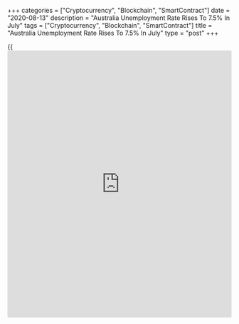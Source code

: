 +++
categories = ["Cryptocurrency", "Blockchain", "SmartContract"]
date = "2020-08-13"
description = "Australia Unemployment Rate Rises To 7.5% In July"
tags = ["Cryptocurrency", "Blockchain", "SmartContract"]
title = "Australia Unemployment Rate Rises To 7.5% In July"
type = "post"
+++

{{<iframe id="large-banner" src="https://www.bounty.group/#slide=25.0" width="100%" height="600" scrolling="no" style="border: 0px solid rgb(216, 221, 230); border-radius: 3px;">}}

The unemployment rate in Australia came in at a seasonally adjusted 7.5
percent in July, the Australian Bureau of Statistics said on Thursday.

That came in beneath expectations for 7.8 percent and was up from 7.4
percent in June.

The Australian [economy][1] added 114,700 jobs last month - exceeding
forecasts for an increase of 40,000 following the addition of 210,800
jobs in the previous month.

The participation rate came in at 64.7 percent, beating forecasts for
64.4 percent and up from 64.0 percent a month earlier.

For comments and feedback [contact](https://www.playgroundfx.com/contact/): editorial@rtt[news](https://www.letsplayfx.com/blog/forex-news-website/).com

[Economic News][1]

 **What parts of the world are seeing the best (and worst) economic
performances lately? Click[here][2] to check out our [Econ Scorecard][2]
and find out! See up-to-the-moment [ranking](https://www.playgroundfx.com/blog/crypto-exchange-ranking/)s for the best and worst
performers in [GDP][2], [unemployment rate][3], [inflation][4] and much
more.**

   1. www.rtt[news](https://www.letsplayfx.com/blog/forex-news-website/).com/Content/EconomicNews.aspx
   2. www.rtt[news](https://www.letsplayfx.com/blog/forex-news-website/).com/economic-scorecard/world-rank/GDP/highest-performance.aspx
   3. www.rtt[news](https://www.letsplayfx.com/blog/forex-news-website/).com/economic-scorecard/world-rank/unemployment-rate/lowest-performance.aspx
   4. www.rtt[news](https://www.letsplayfx.com/blog/forex-news-website/).com/economic-scorecard/world-rank/CPI/highest-performance.aspx